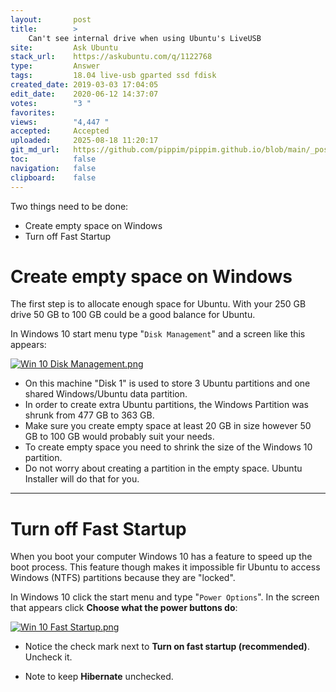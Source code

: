 ```yaml
---
layout:       post
title:        >
    Can't see internal drive when using Ubuntu's LiveUSB
site:         Ask Ubuntu
stack_url:    https://askubuntu.com/q/1122768
type:         Answer
tags:         18.04 live-usb gparted ssd fdisk
created_date: 2019-03-03 17:04:05
edit_date:    2020-06-12 14:37:07
votes:        "3 "
favorites:    
views:        "4,447 "
accepted:     Accepted
uploaded:     2025-08-18 11:20:17
git_md_url:   https://github.com/pippim/pippim.github.io/blob/main/_posts/2019/2019-03-03-Can_t-see-internal-drive-when-using-Ubuntu_s-LiveUSB.md
toc:          false
navigation:   false
clipboard:    false
---
```


Two things need to be done:

- Create empty space on Windows
- Turn off Fast Startup

# Create empty space on Windows

The first step is to allocate enough space for Ubuntu. With your 250 GB drive 50 GB to 100 GB could be a good balance for Ubuntu.

In Windows 10 start menu type "`Disk Management`" and a screen like this appears:

[![Win 10 Disk Management.png][1]][1]

- On this machine "Disk 1" is used to store 3 Ubuntu partitions and one shared Windows/Ubuntu data partition.
- In order to create extra Ubuntu partitions, the Windows Partition was shrunk from 477 GB to 363 GB.
- Make sure you create empty space at least 20 GB in size however 50 GB to 100 GB would probably suit your needs.
- To create empty space you need to shrink the size of the Windows 10 partition.
- Do not worry about creating a partition in the empty space. Ubuntu Installer will do that for you.


----------


# Turn off Fast Startup

When you boot your computer Windows 10 has a feature to speed up the boot process. This feature though makes it impossible fir Ubuntu to access Windows (NTFS) partitions because they are "locked".

In Windows 10 click the start menu and type "`Power Options`". In the screen that appears click **Choose what the power buttons do**:

[![Win 10 Fast Startup.png][2]][2]

- Notice the check mark next to **Turn on fast startup (recommended)**. Uncheck it.
- Note to keep **Hibernate** unchecked.

  [1]: https://pippim.github.io/assets/img/posts/2019/JWVNV.png
  [2]: https://pippim.github.io/assets/img/posts/2019/oaCxn.png
